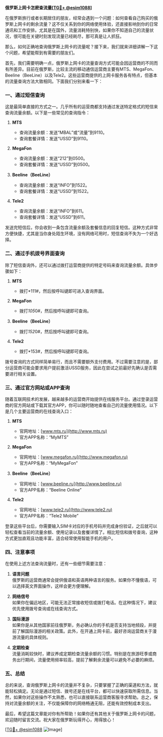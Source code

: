 **俄罗斯上网卡怎麽查流量[[TG💪+ @esim1088](https://t.me/s/esim1088)]**

在俄罗斯旅行或者长期居住的朋友，经常会遇到一个问题：如何查看自己购买的俄罗斯上网卡的剩余流量？这不仅关系到你的网络使用体验，还直接影响到你的日常通讯和工作安排。尤其是在国外，流量消耗特别快，如果你不知道自己的流量状况，很可能在关键时刻发现流量已经耗尽，那可真是让人抓狂。

那么，如何正确地查询俄罗斯上网卡的流量呢？接下来，我们就来详细讲解一下这个问题，希望能帮到有需要的朋友们。

首先，我们需要明确一点，俄罗斯上网卡的流量查询方式可能会因运营商的不同而有所差异。目前在俄罗斯，比较主流的移动通信运营商主要有MTS、MegaFon、Beeline（BeeLine）以及Tele2。这些运营商提供的上网卡服务各有特点，但基本的流量查询方法大致相同。下面我们分别来看一下：

### **一、通过短信查询**
这是最简单直接的方式之一。几乎所有的运营商都支持通过发送特定格式的短信来查询流量余额。以下是一些常见的查询指令：

1. **MTS**  
   - 查询流量余额：发送“MBAL”或“流量”到9110。
   - 查询套餐详情：发送“USSD”到9110。

2. **MegaFon**  
   - 查询流量余额：发送“212”到0500。
   - 查询套餐详情：发送“USSD”到0500。

3. **Beeline（BeeLine）**  
   - 查询流量余额：发送“INFO”到1522。
   - 查询套餐详情：发送“USSD”到1522。

4. **Tele2**  
   - 查询流量余额：发送“INFO”到611。
   - 查询套餐详情：发送“USSD”到611。

发送完短信后，你会收到一条包含流量余额及套餐信息的回复短信。这种方式非常方便快捷，尤其是当你身处陌生环境，没有网络可用时，短信查询不失为一个好选择。

### **二、通过手机拨号界面查询**
除了短信查询外，还可以通过拨打运营商提供的特定号码来查询流量余额。具体步骤如下：

1. **MTS**  
   - 拨打*111#，然后按呼叫键即可进入查询界面。

2. **MegaFon**  
   - 拨打*105*0#，然后按呼叫键即可查询。

3. **Beeline（BeeLine）**  
   - 拨打*152*0#，然后按呼叫键即可查询。

4. **Tele2**  
   - 拨打*153#，然后按呼叫键即可查询。

拨号查询的方式同样简单易行，而且不需要额外支付费用。不过需要注意的是，部分运营商可能会要求用户提前激活USSD服务，因此在尝试之前最好先确认是否需要进行相关设置。

### **三、通过官方网站或APP查询**
随着互联网技术的发展，越来越多的运营商开始提供在线服务平台。通过登录运营商的官方网站或下载其官方APP，你可以随时随地查看自己的流量使用情况。以下是几个主要运营商的在线查询入口：

1. **MTS**  
   - 官网地址：[www.mts.ru](http://www.mts.ru)
   - 官方APP名称：“MyMTS”

2. **MegaFon**  
   - 官网地址：[www.megafon.ru](http://www.megafon.ru)
   - 官方APP名称：“MyMegaFon”

3. **Beeline（BeeLine）**  
   - 官网地址：[www.beeline.ru](http://www.beeline.ru)
   - 官方APP名称：“Beeline Online”

4. **Tele2**  
   - 官网地址：[www.tele2.ru](http://www.tele2.ru)
   - 官方APP名称：“Tele2 Mobile”

登录这些平台后，你需要输入SIM卡对应的手机号码并完成身份验证，之后就可以轻松查看当前的流量余额、使用记录以及套餐详情了。相比短信和拨号查询，这种方式更加直观且功能丰富，适合经常使用智能手机的用户。

### **四、注意事项**
在使用上述方法查询流量时，还有一些细节需要注意：

1. **语言问题**  
   俄罗斯的运营商通常会提供俄语和英语两种语言的服务。如果你不懂俄语，可以选择英文界面操作，这样会更方便理解。

2. **网络信号**  
   如果你在偏远地区，可能无法正常接收短信或拨打电话。在这种情况下，建议优先使用拨号查询或在线查询方式。

3. **国际漫游**  
   如果你是从其他国家前往俄罗斯，务必确认你的手机是否支持当地频段，并提前了解国际漫游的相关政策。此外，在开通上网卡前，最好咨询运营商关于漫游流量的具体规则。

4. **定期检查**  
   流量消耗较快时，建议养成定期检查流量余额的习惯。特别是在旅游旺季或商务出行期间，流量使用频率较高，提前了解剩余流量可以避免不必要的麻烦。

### **五、总结**
总的来说，查询俄罗斯上网卡的流量并不复杂，只要掌握了正确的渠道和方法，就能轻松搞定。无论是通过短信、拨号还是在线平台，都可以快速获取所需信息。当然，如果你对这些操作不太熟悉，也可以直接联系运营商客服寻求帮助。总之，保持对流量余额的关注，不仅能保障你的网络畅通无阻，还能有效控制成本支出。

最后，希望这篇文章能对你有所帮助！如果你还有其他关于俄罗斯上网卡的问题，欢迎随时留言交流。祝大家在俄罗斯玩得开心，用得放心！

[[TG💪+ @esim1088](https://t.me/s/esim1088) ![Image](https://i.postimg.cc/4NQfJmqS/Snipaste-2025-05-13-00-14-12.png)]